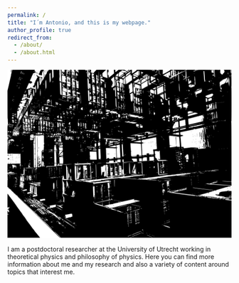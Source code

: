 ```yaml
---
permalink: /
title: "I´m Antonio, and this is my webpage."
author_profile: true
redirect_from: 
  - /about/
  - /about.html
---
```


![Alt text](bg.svg)

I am a postdoctoral researcher at the University of Utrecht working in theoretical physics and philosophy of physics. Here you can find more information about me and my research and also a variety of content around topics that interest me.
